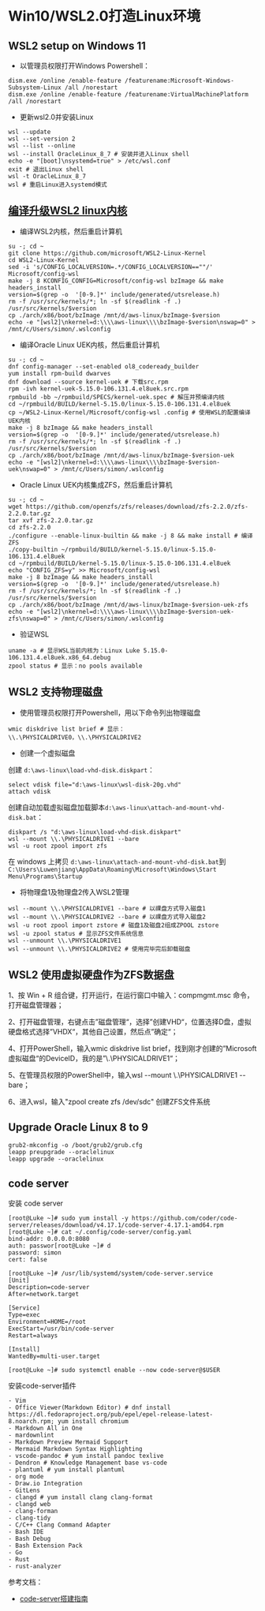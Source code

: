 
# Win10/WSL2.0打造Linux环境

## WSL2 setup on Windows 11

- 以管理员权限打开Windows Powershell：
```
dism.exe /online /enable-feature /featurename:Microsoft-Windows-Subsystem-Linux /all /norestart
dism.exe /online /enable-feature /featurename:VirtualMachinePlatform /all /norestart
```
- 更新wsl2.0并安装Linux
```
wsl --update
wsl --set-version 2
wsl --list --online
wsl --install OracleLinux_8_7 # 安装并进入Linux shell
echo -e "[boot]\nsystemd=true" > /etc/wsl.conf
exit # 退出Linux shell
wsl -t OracleLinux_8_7
wsl # 重启Linux进入systemd模式
```

## [编译升级WSL2 linux内核](https://nxdong.com/wsl-update-kernel/)

- 编译WSL2内核，然后重启计算机
```
su -; cd ~
git clone https://github.com/microsoft/WSL2-Linux-Kernel
cd WSL2-Linux-Kernel
sed -i 's/CONFIG_LOCALVERSION=.*/CONFIG_LOCALVERSION==""/' Microsoft/config-wsl
make -j 8 KCONFIG_CONFIG=Microsoft/config-wsl bzImage && make headers_install
version=$(grep -o  '[0-9.]*' include/generated/utsrelease.h)
rm -f /usr/src/kernels/*; ln -sf $(readlink -f .) /usr/src/kernels/$version
cp ./arch/x86/boot/bzImage /mnt/d/aws-linux/bzImage-$version
echo -e "[wsl2]\nkernel=d:\\\\aws-linux\\\\bzImage-$version\nswap=0" > /mnt/c/Users/simon/.wslconfig
```
- 编译Oracle Linux UEK内核，然后重启计算机

```
su -; cd ~
dnf config-manager --set-enabled ol8_codeready_builder
yum install rpm-build dwarves
dnf download --source kernel-uek # 下载src.rpm
rpm -ivh kernel-uek-5.15.0-106.131.4.el8uek.src.rpm
rpmbuild -bb ~/rpmbuild/SPECS/kernel-uek.spec # 解压并预编译内核
cd ~/rpmbuild/BUILD/kernel-5.15.0/linux-5.15.0-106.131.4.el8uek
cp ~/WSL2-Linux-Kernel/Microsoft/config-wsl .config # 使用WSL的配置编译UEK内核
make -j 8 bzImage && make headers_install
version=$(grep -o  '[0-9.]*' include/generated/utsrelease.h)
rm -f /usr/src/kernels/*; ln -sf $(readlink -f .) /usr/src/kernels/$version
cp ./arch/x86/boot/bzImage /mnt/d/aws-linux/bzImage-$version-uek
echo -e "[wsl2]\nkernel=d:\\\\aws-linux\\\\bzImage-$version-uek\nswap=0" > /mnt/c/Users/simon/.wslconfig
```
- Oracle Linux UEK内核集成ZFS，然后重启计算机

```
su -; cd ~
wget https://github.com/openzfs/zfs/releases/download/zfs-2.2.0/zfs-2.2.0.tar.gz
tar xvf zfs-2.2.0.tar.gz
cd zfs-2.2.0
./configure --enable-linux-builtin && make -j 8 && make install # 编译ZFS
./copy-builtin ~/rpmbuild/BUILD/kernel-5.15.0/linux-5.15.0-106.131.4.el8uek
cd ~/rpmbuild/BUILD/kernel-5.15.0/linux-5.15.0-106.131.4.el8uek
echo "CONFIG_ZFS=y" >> Microsoft/config-wsl
make -j 8 bzImage && make headers_install
version=$(grep -o  '[0-9.]*' include/generated/utsrelease.h)
rm -f /usr/src/kernels/*; ln -sf $(readlink -f .) /usr/src/kernels/$version
cp ./arch/x86/boot/bzImage /mnt/d/aws-linux/bzImage-$version-uek-zfs
echo -e "[wsl2]\nkernel=d:\\\\aws-linux\\\\bzImage-$version-uek-zfs\nswap=0" > /mnt/c/Users/simon/.wslconfig
```
- 验证WSL

```
uname -a # 显示WSL当前内核为：Linux Luke 5.15.0-106.131.4.el8uek.x86_64.debug
zpool status # 显示：no pools available
```

## WSL2 支持物理磁盘

- 使用管理员权限打开Powershell，用以下命令列出物理磁盘

```
wmic diskdrive list brief # 显示：\\.\PHYSICALDRIVE0，\\.\PHYSICALDRIVE2
```

- 创建一个虚拟磁盘

创建 `d:\aws-linux\load-vhd-disk.diskpart`：
```
select vdisk file="d:\aws-linux\wsl-disk-20g.vhd"
attach vdisk
```

创建自动加载虚拟磁盘加载脚本`d:\aws-linux\attach-and-mount-vhd-disk.bat`：
```
diskpart /s "d:\aws-linux\load-vhd-disk.diskpart"
wsl --mount \\.\PHYSICALDRIVE1 --bare
wsl -u root zpool import zfs
```

在 windows 上拷贝 `d:\aws-linux\attach-and-mount-vhd-disk.bat`到`C:\Users\Luwenjiang\AppData\Roaming\Microsoft\Windows\Start Menu\Programs\Startup`


- 将物理盘1及物理盘2传入WSL2管理

```
wsl --mount \\.\PHYSICALDRIVE1 --bare # 以祼盘方式导入磁盘1
wsl --mount \\.\PHYSICALDRIVE2 --bare # 以祼盘方式导入磁盘2
wsl -u root zpool import zstore # 磁盘1及磁盘2组成ZPOOL zstore
wsl -u zpool status # 显示ZFS文件系统信息
wsl --unmount \\.\PHYSICALDRIVE1
wsl --unmount \\.\PHYSICALDRIVE2 # 使用完毕完后卸载磁盘
```

## WSL2 使用虚拟硬盘作为ZFS数据盘

1、按 Win + R 组合键，打开运行，在运行窗口中输入：compmgmt.msc 命令，打开磁盘管理器；

2、打开磁盘管理，右键点击”磁盘管理“，选择”创建VHD“，位置选择D盘，虚拟硬盘格式选择”VHDX“，其他自己设置，然后点”确定“；

4、打开PowerShell，输入wmic diskdrive list brief，找到刚才创建的”Microsoft 虚拟磁盘“的DeviceID，我的是”\\.\PHYSICALDRIVE1“；

5、在管理员权限的PowerShell中，输入wsl --mount \\.\PHYSICALDRIVE1 --bare；

6、进入wsl，输入"zpool create zfs /dev/sdc" 创建ZFS文件系统

## Upgrade Oracle Linux 8 to 9

```
grub2-mkconfig -o /boot/grub2/grub.cfg
leapp preupgrade --oraclelinux
leapp upgrade --oraclelinux
```

## code server

安装 code server
```
[root@Luke ~]# sudo yum install -y https://github.com/coder/code-server/releases/download/v4.17.1/code-server-4.17.1-amd64.rpm
[root@Luke ~]# cat ~/.config/code-server/config.yaml
bind-addr: 0.0.0.0:8080
auth: passwor[root@Luke ~]# d
password: simon
cert: false

[root@Luke ~]# /usr/lib/systemd/system/code-server.service
[Unit]
Description=code-server
After=network.target

[Service]
Type=exec
Environment=HOME=/root
ExecStart=/usr/bin/code-server
Restart=always

[Install]
WantedBy=multi-user.target

[root@Luke ~]# sudo systemctl enable --now code-server@$USER
```

安装code-server插件
```
- Vim
- Office Viewer(Markdown Editor) # dnf install https://dl.fedoraproject.org/pub/epel/epel-release-latest-8.noarch.rpm; yum install chromium
- Markdown All in One
- mardownlint
- Markdown Preview Mermaid Support
- Mermaid Markdown Syntax Highlighting
- vscode-pandoc # yum install pandoc texlive
- Dendron # Knowledge Management base vs-code
- plantuml # yum install plantuml
- org mode
- Draw.io Integration
- GitLens
- clangd # yum install clang clang-format 
- clangd web
- clang-forman
- clang-tidy
- C/C++ Clang Command Adapter
- Bash IDE
- Bash Debug
- Bash Extension Pack
- Go
- Rust
- rust-analyzer
```

参考文档：
- [code-server搭建指南](https://zhuanlan.zhihu.com/p/539902333)
